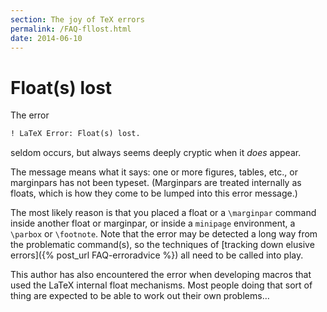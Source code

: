 ```yaml
---
section: The joy of TeX errors
permalink: /FAQ-fllost.html
date: 2014-06-10
---
```


# Float(s) lost

The error
```latex
! LaTeX Error: Float(s) lost.
```
seldom occurs, but always seems deeply cryptic when it _does_
appear.

The message means what it says: one or more figures, tables, etc., or
marginpars has not been typeset.  (Marginpars are treated internally
as floats, which is how they come to be lumped into this error
message.)

The most likely reason is that you placed a float or a `\marginpar`
command inside another float or marginpar, or inside a
`minipage` environment, a `\parbox` or `\footnote`.
Note that the error may be detected a long way from the problematic
command(s), so the techniques of 
[tracking down elusive errors]({% post_url FAQ-erroradvice %}) all need to be
called into play.

This author has also encountered the error when developing macros that
used the LaTeX internal float mechanisms.  Most people doing that
sort of thing are expected to be able to work out their own problems&hellip;

